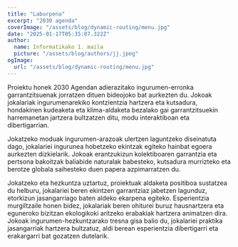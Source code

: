 ```yaml
---
title: "Laburpena"
excerpt: "2030 agenda"
coverImage: "/assets/blog/dynamic-routing/menu.jpg"
date: "2025-01-17T05:35:07.322Z"
author:
  name: Informatikako 1. maila
  picture: "/assets/blog/authors/jj.jpeg"
ogImage:
  url: "/assets/blog/dynamic-routing/menu.jpg"
---
```


Proiektu honek 2030 Agendan adierazitako ingurumen-erronka garrantzitsuenak jorratzen dituen bideojoko bat aurkezten du. Jokoak jokalariak ingurumenarekiko kontzientzia hartzera eta kutsadura, hondakinen kudeaketa eta klima-aldaketa bezalako gai garrantzitsuekin harremanetan jartzera bultzatzen ditu, modu interaktiboan eta dibertigarrian.

Jokatzeko moduak ingurumen-arazoak ulertzen laguntzeko diseinatuta dago, jokalariei ingurunea hobetzeko ekintzak egiteko hainbat egoera aurkezten dizkielarik. Jokoak erantzukizun kolektiboaren garrantzia eta pertsona bakoitzak baliabide naturalak babesteko, kutsadura murrizteko eta berotze globala saihesteko duen papera azpimarratzen du.

Jokatzeko eta hezkuntza uztartuz, proiektuak aldaketa positiboa sustatzea du helburu, jokalariei beren ekintzen garrantziaz jabetzen lagunduz, etorkizun jasangarriago baten aldeko ekarpena egiteko. Esperientzia murgiltzaile honen bidez, jokalariak beren ohiturei buruz hausnartzera eta eguneroko bizitzan ekologikoki aritzeko erabakiak hartzera animatzen dira. Jokoak ingurumen-hezkuntzarako tresna gisa balio du, jokalariei praktika jasangarriak hartzera bultzatuz, aldi berean esperientzia dibertigarri eta erakargarri bat gozatzen dutelarik.
